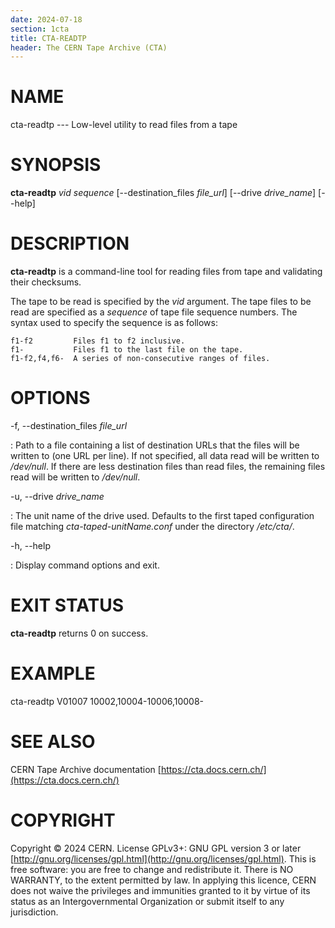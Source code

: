 ```yaml
---
date: 2024-07-18
section: 1cta
title: CTA-READTP
header: The CERN Tape Archive (CTA)
---
```

<!---
SPDX-FileCopyrightText: 2020 CERN
SPDX-License-Identifier: GPL-3.0-or-later
--->

# NAME

cta-readtp --- Low-level utility to read files from a tape

# SYNOPSIS

**cta-readtp** *vid* *sequence* \[\--destination\_files *file_url*] \[\--drive *drive_name*] \[\--help]

# DESCRIPTION

**cta-readtp** is a command-line tool for reading files from tape and
validating their checksums.

The tape to be read is specified by the *vid* argument. The tape files
to be read are specified as a *sequence* of tape file sequence numbers.
The syntax used to specify the sequence is as follows:

    f1-f2         Files f1 to f2 inclusive.
    f1-           Files f1 to the last file on the tape.
    f1-f2,f4,f6-  A series of non-consecutive ranges of files.

# OPTIONS

-f, \--destination\_files *file_url*

:   Path to a file containing a list of destination URLs that the files
    will be written to (one URL per line). If not specified, all data
    read will be written to */dev/null*. If there are less destination
    files than read files, the remaining files read will be written to
    */dev/null*.

-u, \--drive *drive_name*

:   The unit name of the drive used. Defaults to the first taped
    configuration file matching *cta-taped-unitName.conf* under the
    directory */etc/cta/*.

-h, \--help

:   Display command options and exit.

# EXIT STATUS

**cta-readtp** returns 0 on success.

# EXAMPLE

cta-readtp V01007 10002,10004-10006,10008-

# SEE ALSO

CERN Tape Archive documentation [https://cta.docs.cern.ch/](https://cta.docs.cern.ch/)

# COPYRIGHT

Copyright © 2024 CERN. License GPLv3+: GNU GPL version 3 or later [http://gnu.org/licenses/gpl.html](http://gnu.org/licenses/gpl.html).
This is free software: you are free to change and redistribute it. There is NO WARRANTY, to the extent permitted by law.
In applying this licence, CERN does not waive the privileges and immunities granted to it by virtue of its status as an
Intergovernmental Organization or submit itself to any jurisdiction.
